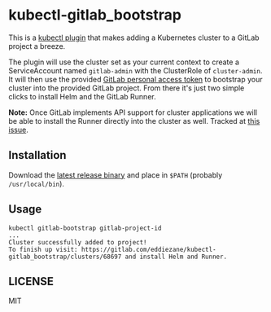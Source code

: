 # kubectl-gitlab_bootstrap

This is a [kubectl plugin](https://kubernetes.io/docs/tasks/extend-kubectl/kubectl-plugins/) that makes adding a Kubernetes cluster to a GitLab project a breeze.

The plugin will use the cluster set as your current context to create a ServiceAccount named `gitlab-admin` with the ClusterRole of `cluster-admin`. It will then use the provided [GitLab personal access token](https://docs.gitlab.com/ee/user/profile/personal_access_tokens.html) to bootstrap your cluster into the provided GitLab project. From there it's just two simple clicks to install Helm and the GitLab Runner.

**Note:** Once GitLab implements API support for cluster applications we will be able to install the Runner directly into the cluster as well. Tracked at [this issue](https://gitlab.com/gitlab-org/gitlab/-/issues/25935).

## Installation

Download the [latest release binary](https://gitlab.com/eddiezane/kubectl-gitlab_bootstrap/-/releases) and place in `$PATH` (probably `/usr/local/bin`).

## Usage

```
kubectl gitlab-bootstrap gitlab-project-id
...
Cluster successfully added to project!
To finish up visit: https://gitlab.com/eddiezane/kubectl-gitlab_bootstrap/clusters/68697 and install Helm and Runner.
```

## LICENSE

MIT
